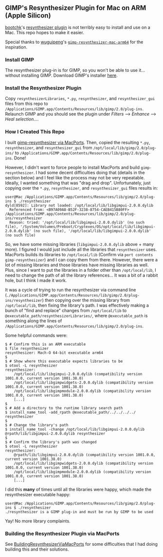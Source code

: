 ## GIMP's Resynthesizer Plugin for Mac on ARM (Apple Silicon)
[bootchk](https://github.com/bootchk)'s [resynthesizer plugin](https://github.com/bootchk/resynthesizer) is not terribly easy to install and use on a Mac. This repo hopes to make it easier.

Special thanks to [wuguipeng](https://github.com/wuguipeng)'s [`gimp-resynthesizer-mac-arm64`](https://github.com/wuguipeng/gimp-resynthesizer-mac-arm64) for the inspiration.

### Install GIMP
The resynthesizer plug-in is for GIMP, so you won't be able to use it... without installing GIMP. Download GIMP's installer [here](https://www.gimp.org/downloads/).

### Install the Resynthesizer Plugin
Copy `resynthesizerLibraries`, `*.py`, `resynthesizer`, and `resynthesizer_gui` files from this repo to `/Applications/GIMP.app/Contents/Resources/lib/gimp/2.0/plug-ins`. Relaunch GIMP and you should see the plugin under *Filters* --> *Enhance* --> *Heal selection...*.

### How I Created This Repo

I built [gimp-resynthesizer via MacPorts](https://ports.macports.org/port/gimp-resynthesizer/). Then, copied the resulting `*.py`, `resynthesizer`, and `resynthesizer_gui` from `/opt/local/lib/gimp/2.0/plug-ins/` to `/Applications/GIMP.app/Contents/Resources/lib/gimp/2.0/plug-ins`. Done!

However, I didn't want to force people to install MacPorts and build `gimp-resynthesizer`. I had some decent difficulties doing that (details in the section below) and I feel like the process may not be very repeatable. Ideally, I wanted something that was "drag and drop". Unfortunately, just copying over the   `*.py`, `resynthesizer`, and `resynthesizer_gui` files results in:

```console
user@Mac /Applications/GIMP.app/Contents/Resources/lib/gimp/2.0/plug-ins $ ./resynthesizer
dyld[8592]: Library not loaded: /opt/local/lib/libgimpui-2.0.0.dylib
  Referenced from: <B97A09A8-B52F-3238-8754-CAEB415B80FF> /Applications/GIMP.app/Contents/Resources/lib/gimp/2.0/plug-ins/resynthesizer
  Reason: tried: '/opt/local/lib/libgimpui-2.0.0.dylib' (no such file), '/System/Volumes/Preboot/Cryptexes/OS/opt/local/lib/libgimpui-2.0.0.dylib' (no such file), '/opt/local/lib/libgimpui-2.0.0.dylib' (no such file)
```

So, we have some missing libraries (`libgimpui-2.0.0.dylib` above + many more). I figured I would just include all the libraries that `resynthesizer` uses. MacPorts builds its libraries to `/opt/local/lib` (Confirm via `port contents gimp-resynthesizer`) and I can copy them from there. However, there were a lot of missing libraries and those libraries have missing libraries as well. Plus, since I want to put the libraries in a folder other than `/opt/local/lib`, I need to change the path of all the library references... It was a bit of a rabbit hole, but I think I made it work.

It was a cycle of trying to run the resynthesizer via command line (`./Applications/GIMP.app/Contents/Resources/lib/gimp/2.0/plug-ins/resynthesizer`) then copying over the missing library from `/opt/local/lib`, then fixing the library's path. I was effectively making a bunch of "find and replace" changes from `/opt/local/lib` to `@executable_path/resynthesizerLibraries/`, where `@executable_path` is something along the lines of `/Applications/GIMP.app/Contents/Resources/lib/gimp/2.0/plug-ins`.

Some helpful commands were:
```console
$ # Confirm this is an ARM executable
$ file resynthesizer
resynthesizer: Mach-O 64-bit executable arm64
$
$ # Show where this executable expects libraries to be
$ otool -L resynthesizer
resynthesizer:
	/opt/local/lib/libgimpui-2.0.0.dylib (compatibility version 1001.0.0, current version 1001.38.0)
	/opt/local/lib/libgimpwidgets-2.0.0.dylib (compatibility version 1001.0.0, current version 1001.38.0)
	/opt/local/lib/libgimpmodule-2.0.0.dylib (compatibility version 1001.0.0, current version 1001.38.0)
    [...]
$
$ # Add a directory to the runtime library search path
$ install_name_tool -add_rpath @executable_path/../../../../ resynthesizer
$
$ # Change the library's path
$ install_name_tool -change /opt/local/lib/libgimpui-2.0.0.dylib @rpath/lib/libgimpui-2.0.0.dylib resynthesizer
$
$ # Confirm the library's path was changed
$ otool -L resynthesizer
resynthesizer:
	@rpath/lib/libgimpui-2.0.0.dylib (compatibility version 1001.0.0, current version 1001.38.0)
	/opt/local/lib/libgimpwidgets-2.0.0.dylib (compatibility version 1001.0.0, current version 1001.38.0)
	/opt/local/lib/libgimpmodule-2.0.0.dylib (compatibility version 1001.0.0, current version 1001.38.0)
    [...]
```

I did this **many** of times until all the libraries were happy, which made the resynthesizer executable happy:

```console
user@Mac /Applications/GIMP.app/Contents/Resources/lib/gimp/2.0/plug-ins $ ./resynthesizer
./resynthesizer is a GIMP plug-in and must be run by GIMP to be used
```

Yay! No more library complaints.

### Building the Resynthesizer Plugin via MacPorts
See [BuildingResynthesizerViaMacPorts](/BuildingResynthesizerViaMacPorts.md) for some difficulties that I had doing building this and their solutions.
